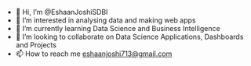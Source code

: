 - 👋 Hi, I’m @EshaanJoshiSDBI
- 👀 I’m interested in analysing data and making web apps
- 🌱 I’m currently learning Data Science and Business Intelligence
- 💞️ I’m looking to collaborate on Data Science Applications, Dashboards and Projects
- 📫 How to reach me eshaanjoshi713@gmail.com

<!---
EshaanJoshiSDBI/EshaanJoshiSDBI is a ✨ special ✨ repository because its `README.md` (this file) appears on your GitHub profile.
You can click the Preview link to take a look at your changes.
--->
